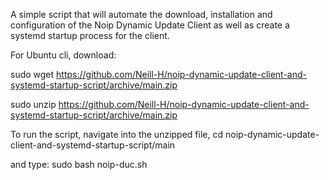 A simple script that will automate the download, installation and configuration of the Noip Dynamic Update Client as well as create a systemd startup process for the client.




For Ubuntu cli, download:

sudo wget https://github.com/Neill-H/noip-dynamic-update-client-and-systemd-startup-script/archive/main.zip 

sudo unzip https://github.com/Neill-H/noip-dynamic-update-client-and-systemd-startup-script/archive/main.zip

To run the script, navigate into the unzipped file,
cd noip-dynamic-update-client-and-systemd-startup-script/main

and type:
sudo bash noip-duc.sh
